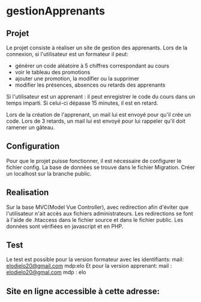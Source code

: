 # gestionApprenants

## Projet 
Le projet consiste à réaliser un site de gestion des apprenants. Lors de la connexion, si l'utilisateur est un formateur il peut: 
- générer un code aléatoire à 5 chiffres correspondant au cours
- voir le tableau des promotions
- ajouter une promotion, la modifier ou la supprimer
- modifier les présences, absences ou retards des apprenants

Si l'utilisateur est un apprenant : il peut enregistrer le code du cours dans un temps imparti. Si celui-ci dépasse 15 minutes, il est en retard. 

Lors de la création de l'apprenant, un mail lui est envoyé pour qu'il crée un code.
Lors de 3 retards, un mail lui est envoyé pour lui rappeler qu'il doit ramener un gâteau. 

## Configuration

Pour que le projet puisse fonctionner, il est nécessaire de configurer le fichier config. 
La base de données se trouve dans le fichier Migration. 
Créer un localhost sur la branche public. 

## Realisation

Sur la base MVC(Model Vue Controller), avec redirection afin d'éviter que l'utilisateur n'ait accès aux fichiers administrateurs. Les redirections se font à l'aide de .htaccess dans le fichier source et dans le fichier public.
Les données sont vérifiées en javascript et en PHP. 

## Test 
Le test est possible pour la version formateur avec les identifiants:
mail: elodielo20@gmail.com 
mdp:elo
Et pour la version apprenant: 
mail : elodielo20@gmal.com
mdp : elo

## Site en ligne accessible à cette adresse: